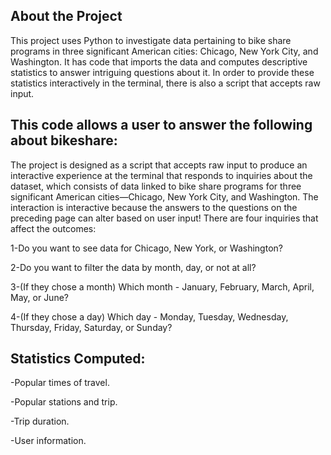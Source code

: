 ## About the Project

This project uses Python to investigate data pertaining to bike share programs in three significant American cities: Chicago, New York City, and Washington. It has code that imports the data and computes descriptive statistics to answer intriguing questions about it. In order to provide these statistics interactively in the terminal, there is also a script that accepts raw input.



## This code allows a user to answer the following about bikeshare:

The project is designed as a script that accepts raw input to produce an interactive experience at the terminal that responds to inquiries about the dataset, which consists of data linked to bike share programs for three significant American cities—Chicago, New York City, and Washington. The interaction is interactive because the answers to the questions on the preceding page can alter based on user input! There are four inquiries that affect the outcomes:

1-Do you want to see data for Chicago, New York, or Washington?

2-Do you want to filter the data by month, day, or not at all?

3-(If they chose a month) Which month - January, February, March, April, May, or June?

4-(If they chose a day) Which day - Monday, Tuesday, Wednesday, Thursday, Friday, Saturday, or Sunday?

## Statistics Computed:

-Popular times of travel.

-Popular stations and trip.

-Trip duration.

-User information.
